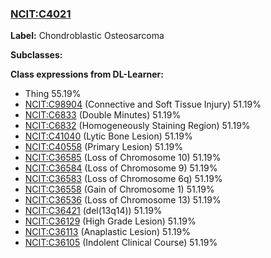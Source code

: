 
### [NCIT:C4021](http://purl.obolibrary.org/obo/NCIT_C4021)
**Label:** Chondroblastic Osteosarcoma

**Subclasses:** 

**Class expressions from DL-Learner:**

- Thing 55.19%
- [NCIT:C98904](http://purl.obolibrary.org/obo/NCIT_C98904) (Connective and Soft Tissue Injury) 51.19%
- [NCIT:C6833](http://purl.obolibrary.org/obo/NCIT_C6833) (Double Minutes) 51.19%
- [NCIT:C6832](http://purl.obolibrary.org/obo/NCIT_C6832) (Homogeneously Staining Region) 51.19%
- [NCIT:C41040](http://purl.obolibrary.org/obo/NCIT_C41040) (Lytic Bone Lesion) 51.19%
- [NCIT:C40558](http://purl.obolibrary.org/obo/NCIT_C40558) (Primary Lesion) 51.19%
- [NCIT:C36585](http://purl.obolibrary.org/obo/NCIT_C36585) (Loss of Chromosome 10) 51.19%
- [NCIT:C36584](http://purl.obolibrary.org/obo/NCIT_C36584) (Loss of Chromosome 9) 51.19%
- [NCIT:C36583](http://purl.obolibrary.org/obo/NCIT_C36583) (Loss of Chromosome 6q) 51.19%
- [NCIT:C36558](http://purl.obolibrary.org/obo/NCIT_C36558) (Gain of Chromosome 1) 51.19%
- [NCIT:C36536](http://purl.obolibrary.org/obo/NCIT_C36536) (Loss of Chromosome 13) 51.19%
- [NCIT:C36421](http://purl.obolibrary.org/obo/NCIT_C36421) (del(13q14)) 51.19%
- [NCIT:C36129](http://purl.obolibrary.org/obo/NCIT_C36129) (High Grade Lesion) 51.19%
- [NCIT:C36113](http://purl.obolibrary.org/obo/NCIT_C36113) (Anaplastic Lesion) 51.19%
- [NCIT:C36105](http://purl.obolibrary.org/obo/NCIT_C36105) (Indolent Clinical Course) 51.19%


